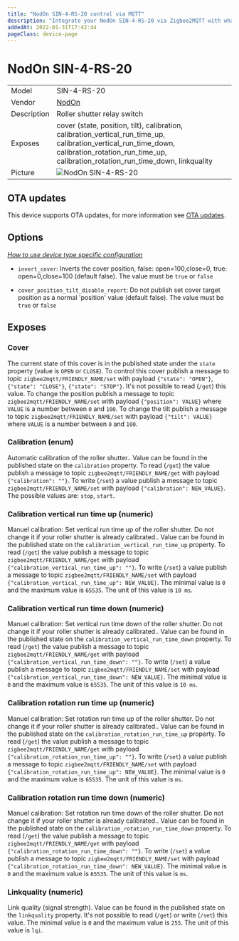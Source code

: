 ```yaml
---
title: "NodOn SIN-4-RS-20 control via MQTT"
description: "Integrate your NodOn SIN-4-RS-20 via Zigbee2MQTT with whatever smart home infrastructure you are using without the vendor's bridge or gateway."
addedAt: 2022-01-31T17:42:44
pageClass: device-page
---
```


<!-- !!!! -->
<!-- ATTENTION: This file is auto-generated through docgen! -->
<!-- You can only edit the "Notes"-Section between the two comment lines "Notes BEGIN" and "Notes END". -->
<!-- Do not use h1 or h2 heading within "## Notes"-Section. -->
<!-- !!!! -->

# NodOn SIN-4-RS-20

|     |     |
|-----|-----|
| Model | SIN-4-RS-20  |
| Vendor  | [NodOn](/supported-devices/#v=NodOn)  |
| Description | Roller shutter relay switch |
| Exposes | cover (state, position, tilt), calibration, calibration_vertical_run_time_up, calibration_vertical_run_time_down, calibration_rotation_run_time_up, calibration_rotation_run_time_down, linkquality |
| Picture | ![NodOn SIN-4-RS-20](https://www.zigbee2mqtt.io/images/devices/SIN-4-RS-20.png) |


<!-- Notes BEGIN: You can edit here. Add "## Notes" headline if not already present. -->


<!-- Notes END: Do not edit below this line -->


## OTA updates
This device supports OTA updates, for more information see [OTA updates](../guide/usage/ota_updates.md).


## Options
*[How to use device type specific configuration](../guide/configuration/devices-groups.md#specific-device-options)*

* `invert_cover`: Inverts the cover position, false: open=100,close=0, true: open=0,close=100 (default false). The value must be `true` or `false`

* `cover_position_tilt_disable_report`: Do not publish set cover target position as a normal 'position' value (default false). The value must be `true` or `false`


## Exposes

### Cover 
The current state of this cover is in the published state under the `state` property (value is `OPEN` or `CLOSE`).
To control this cover publish a message to topic `zigbee2mqtt/FRIENDLY_NAME/set` with payload `{"state": "OPEN"}`, `{"state": "CLOSE"}`, `{"state": "STOP"}`.
It's not possible to read (`/get`) this value.
To change the position publish a message to topic `zigbee2mqtt/FRIENDLY_NAME/set` with payload `{"position": VALUE}` where `VALUE` is a number between `0` and `100`.
To change the tilt publish a message to topic `zigbee2mqtt/FRIENDLY_NAME/set` with payload `{"tilt": VALUE}` where `VALUE` is a number between `0` and `100`.

### Calibration (enum)
Automatic calibration of the roller shutter..
Value can be found in the published state on the `calibration` property.
To read (`/get`) the value publish a message to topic `zigbee2mqtt/FRIENDLY_NAME/get` with payload `{"calibration": ""}`.
To write (`/set`) a value publish a message to topic `zigbee2mqtt/FRIENDLY_NAME/set` with payload `{"calibration": NEW_VALUE}`.
The possible values are: `stop`, `start`.

### Calibration vertical run time up (numeric)
Manuel calibration: Set vertical run time up of the roller shutter. Do not change it if your roller shutter is already calibrated..
Value can be found in the published state on the `calibration_vertical_run_time_up` property.
To read (`/get`) the value publish a message to topic `zigbee2mqtt/FRIENDLY_NAME/get` with payload `{"calibration_vertical_run_time_up": ""}`.
To write (`/set`) a value publish a message to topic `zigbee2mqtt/FRIENDLY_NAME/set` with payload `{"calibration_vertical_run_time_up": NEW_VALUE}`.
The minimal value is `0` and the maximum value is `65535`.
The unit of this value is `10 ms`.

### Calibration vertical run time down (numeric)
Manuel calibration: Set vertical run time down of the roller shutter. Do not change it if your roller shutter is already calibrated..
Value can be found in the published state on the `calibration_vertical_run_time_down` property.
To read (`/get`) the value publish a message to topic `zigbee2mqtt/FRIENDLY_NAME/get` with payload `{"calibration_vertical_run_time_down": ""}`.
To write (`/set`) a value publish a message to topic `zigbee2mqtt/FRIENDLY_NAME/set` with payload `{"calibration_vertical_run_time_down": NEW_VALUE}`.
The minimal value is `0` and the maximum value is `65535`.
The unit of this value is `10 ms`.

### Calibration rotation run time up (numeric)
Manuel calibration: Set rotation run time up of the roller shutter. Do not change it if your roller shutter is already calibrated..
Value can be found in the published state on the `calibration_rotation_run_time_up` property.
To read (`/get`) the value publish a message to topic `zigbee2mqtt/FRIENDLY_NAME/get` with payload `{"calibration_rotation_run_time_up": ""}`.
To write (`/set`) a value publish a message to topic `zigbee2mqtt/FRIENDLY_NAME/set` with payload `{"calibration_rotation_run_time_up": NEW_VALUE}`.
The minimal value is `0` and the maximum value is `65535`.
The unit of this value is `ms`.

### Calibration rotation run time down (numeric)
Manuel calibration: Set rotation run time down of the roller shutter. Do not change it if your roller shutter is already calibrated..
Value can be found in the published state on the `calibration_rotation_run_time_down` property.
To read (`/get`) the value publish a message to topic `zigbee2mqtt/FRIENDLY_NAME/get` with payload `{"calibration_rotation_run_time_down": ""}`.
To write (`/set`) a value publish a message to topic `zigbee2mqtt/FRIENDLY_NAME/set` with payload `{"calibration_rotation_run_time_down": NEW_VALUE}`.
The minimal value is `0` and the maximum value is `65535`.
The unit of this value is `ms`.

### Linkquality (numeric)
Link quality (signal strength).
Value can be found in the published state on the `linkquality` property.
It's not possible to read (`/get`) or write (`/set`) this value.
The minimal value is `0` and the maximum value is `255`.
The unit of this value is `lqi`.

